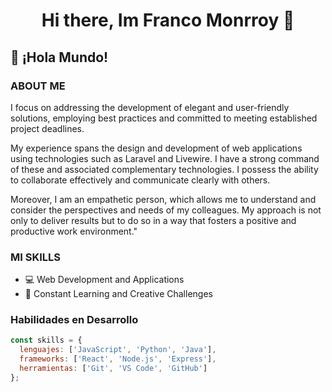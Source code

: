 <div align="center" >
<h1 align="center"> Hi there, Im Franco Monrroy 🐺 </h1>
  
</div>


## 👋 ¡Hola Mundo! 

### ABOUT ME

I focus on addressing the development of elegant and user-friendly solutions, employing best practices and committed to meeting established project deadlines.

My experience spans the design and development of web applications using technologies such as Laravel and Livewire. I have a strong command of these and associated complementary technologies.
I possess the ability to collaborate effectively and communicate clearly with others.

Moreover, I am an empathetic person, which allows me to understand and consider the perspectives and needs of my colleagues. My approach is not only to deliver results but to do so in a way that fosters a positive and productive work environment."
### MI SKILLS

- 💻 Web Development and Applications
- 🚀 Constant Learning and Creative Challenges

### Habilidades en Desarrollo

```javascript
const skills = {
  lenguajes: ['JavaScript', 'Python', 'Java'],
  frameworks: ['React', 'Node.js', 'Express'],
  herramientas: ['Git', 'VS Code', 'GitHub']
};
